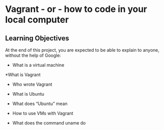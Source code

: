 # Vagrant - or - how to code in your local computer

## Learning Objectives

At the end of this project, you are expected to be able to explain to anyone, without the help of Google:

* What is a virtual machine

*What is Vagrant

* Who wrote Vagrant

* What is Ubuntu

* What does “Ubuntu” mean

* How to use VMs with Vagrant

* What does the command uname do
